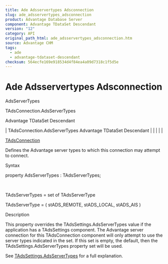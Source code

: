 ```yaml
---
title: Ade Adsservertypes Adsconnection
slug: ade_adsservertypes_adsconnection
product: Advantage Database Server
component: Advantage TDataSet Descendant
version: "12"
category: API
original_path_html: ade_adsservertypes_adsconnection.htm
source: Advantage CHM
tags:
  - ade
  - advantage-tdataset-descendant
checksum: 564ecfe169e918534d4f84ea4a09d7318c1f5d5e
---
```


# Ade Adsservertypes Adsconnection

AdsServerTypes

TAdsConnection.AdsServerTypes

Advantage TDataSet Descendant

| TAdsConnection.AdsServerTypes  Advantage TDataSet Descendant |  |  |  |  |

[TAdsConnection](ade_tadsconnection_7.md)

Defines the Advantage server types to which this connection may attempt to connect.

Syntax

property AdsServerTypes : TAdsServerTypes;

 

TAdsServerTypes = set of TAdsServerType

TAdsServerType = ( stADS\_REMOTE, stADS\_LOCAL, stADS\_AIS )

Description

This property overrides the TAdsSettings.AdsServerTypes value if the application has a TAdsSettings component. The Advantage server connection for this TAdsConnection component will only attempt to use the server types indicated in the set. If this set is empty, the default, then the TAdsSettings.AdsServerTypes property set will be used.

See [TAdsSettings.AdsServerTypes](ade_adsservertypes_adssettings.md) for a full explanation.
